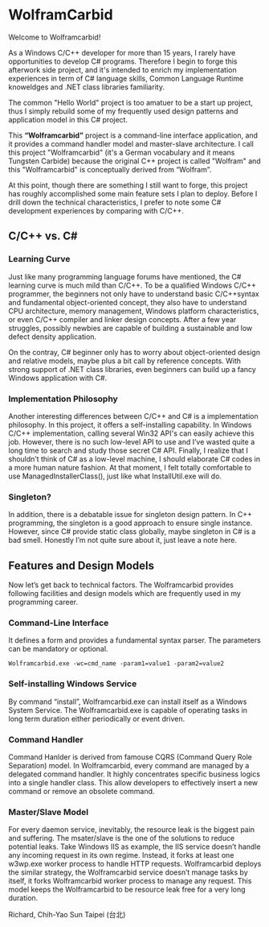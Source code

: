 # WolframCarbid

Welcome to Wolframcarbid!
 
As a Windows C/C++ developer for more than 15 years, I rarely have opportunities to develop C# programs. Therefore I begin to forge this afterwork side project, and it's intended to enrich my implementation experiences in term of C# language skills, Common Language Runtime knoweldges and .NET class libraries familiarity.
 
The common "Hello World" project is too amatuer to be a start up project, thus I simply rebuild some of my frequently used design patterns and application model in this C# project.
 
This **“Wolframcarbid”** project is a command-line interface application, and it provides a command handler model and master-slave architecture. I call this project "Wolframcarbid" (it's a German vocabulary and it means Tungsten Carbide) because the original C++ project is called "Wolfram" and this "Wolframcarbid" is conceptually derived from “Wolfram”.
 
At this point, though there are something I still want to forge, this project has roughly accomplished some main feature sets I plan to deploy. Before I drill down the technical characteristics, I prefer to note some C# development experiences by comparing with C/C++.

## C/C++ vs. C#
### Learning Curve
Just like many programming language forums have mentioned, the C# learning curve is much mild than C/C++.
To be a qualified Windows C/C++ programmer, the beginners not only have to understand basic C/C++syntax and fundamental object-oriented concept, they also have to understand CPU architecture, memory management, Windows platform characteristics, or even C/C++ compiler and linker design concepts. After a few year struggles, possibly newbies are capable of building a sustainable and low defect density application.

On the contray, C# beginner only has to worry about object-oriented design and relative models, maybe plus a bit call by reference concepts. With strong support of .NET class libraries, even beginners can build up a fancy Windows application with C#.

### Implementation Philosophy
Another interesting differences between C/C++ and C# is a implementation philosophy. In this project, it offers a self-installing capability. In Windows C/C++ implementation, calling several Win32 API's can easily achieve this job. However, there is no such low-level API to use and I’ve wasted quite a long time to search and study those secret C# API. Finally, I realize that I shouldn’t think of C# as a low-level machine, I should elaborate C# codes in a more human nature fashion. At that moment, I felt totally comfortable to use ManagedInstallerClass(), just like what InstallUtil.exe will do.

### Singleton?
In addition, there is a debatable issue for singleton design pattern. In C++ programming, the singleton is a good approach to ensure single instance. However, since C# provide static class globally, maybe singleton in C# is a bad smell. Honestly I’m not quite sure about it, just leave a note here.

## Features and Design Models
Now let’s get back to technical factors. The Wolframcarbid provides following facilities and design models which are frequently used in my programming career.

### Command-Line Interface
It defines a form and provides a fundamental syntax parser. The parameters can be mandatory or optional.
```
Wolframcarbid.exe -wc=cmd_name -param1=value1 -param2=value2
```

### Self-installing Windows Service
By command “install”, Wolframcarbid.exe can install itself as a Windows System Service. The Wolframcarbid.exe is capable of operating tasks in long term duration either periodically or event driven.

### Command Handler
Command Hanlder is derived from famouse CQRS (Command Query Role Separation) model. In Wolframcarbid, every command are managed by a delegated command handler. It highly concentrates specific business logics into a single handler class. This allow developers to effectively insert a new command or remove an obsolete command. 

### Master/Slave Model
For every daemon service, inevitably, the resource leak is the biggest pain and suffering. The msater/slave is the one of the solutions to reduce potential leaks. Take Windows IIS as example, the IIS service doesn’t handle any incoming request in its own regime. Instead, it forks at least one w3wp.exe worker process to handle HTTP requests. Wolframcarbid deploys the similar strategy, the Wolframcarbid service doesn’t manage tasks by itself, it forks Wolframcarbid worker process to manage any request. This model keeps the Wolframcarbid to be resource leak free for a very long duration.

Richard, Chih-Yao Sun
Taipei (台北)


